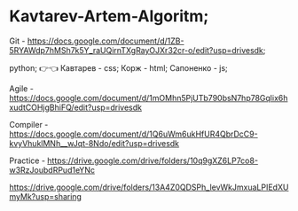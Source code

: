 # Kavtarev-Artem-Algoritm;

Git - https://docs.google.com/document/d/1ZB-5RYAWdp7hMSh7k5Y_raUQirnTXgRayOJXr32cr-o/edit?usp=drivesdk;

python;
👉👈
Кавтарев - css;
Корж - html;
Сапоненко - js;

Agile - https://docs.google.com/document/d/1mOMhn5PjUTb790bsN7hp78Gqlix6hxudtCOHjgBhiFQ/edit?usp=drivesdk

Compiler - 
https://docs.google.com/document/d/1Q6uWm6ukHfUR4QbrDcC9-kvyVhuklMNh__wJqt-8Ndo/edit?usp=drivesdk

Practice -
https://drive.google.com/drive/folders/10q9gXZ6LP7co8-w3RzJoubdRPud1eYNc

https://drive.google.com/drive/folders/13A4Z0QDSPh_levWkJmxuaLPIEdXUmyMk?usp=sharing
